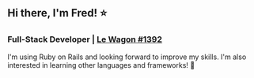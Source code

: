 ## Hi there, I'm Fred! ⭐
### Full-Stack Developer | [Le Wagon #1392](https://github.com/lewagon)
I'm using Ruby on Rails and looking forward to improve my skills. I'm also interested in learning other languages and frameworks! 🤞 

<!--
**fregent/fregent** is a ✨ _special_ ✨ repository because its `README.md` (this file) appears on your GitHub profile.

Here are some ideas to get you started:

- 🔭 I’m currently working on ...
- 🌱 I’m currently learning ...
- 👯 I’m looking to collaborate on ...
- 🤔 I’m looking for help with ...
- 💬 Ask me about ...
- 📫 How to reach me: ...
- 😄 Pronouns: ...
- ⚡ Fun fact: ...
-->
